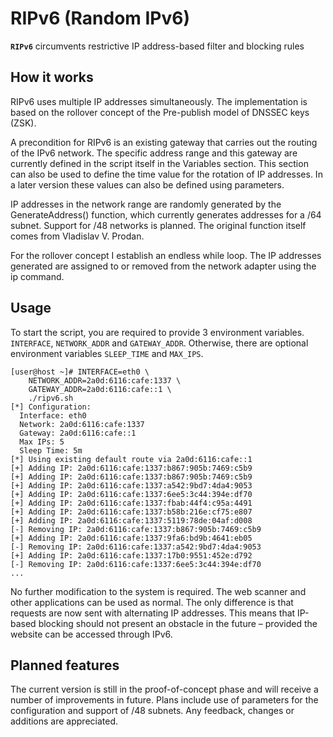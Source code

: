 # RIPv6 (Random IPv6)
**`RIPv6`** circumvents restrictive IP address-based filter and blocking rules

## How it works

RIPv6 uses multiple IP addresses simultaneously. The implementation is based on the rollover concept of the Pre-publish model of DNSSEC keys (ZSK).

A precondition for RIPv6 is an existing gateway that carries out the routing of the IPv6 network. The specific address range and this gateway are currently defined in the script itself in the Variables section. This section can also be used to define the time value for the rotation of IP addresses. In a later version these values can also be defined using parameters.

IP addresses in the network range are randomly generated by the GenerateAddress() function, which currently generates addresses for a /64 subnet. Support for /48 networks is planned. The original function itself comes from Vladislav V. Prodan.

For the rollover concept I establish an endless while loop. The IP addresses generated are assigned to or removed from the network adapter using the ip command.

## Usage

To start the script, you are required to provide 3 environment variables. `INTERFACE`, `NETWORK_ADDR` and `GATEWAY_ADDR`. Otherwise, there are optional environment variables `SLEEP_TIME` and `MAX_IPS`.

```
[user@host ~]# INTERFACE=eth0 \
    NETWORK_ADDR=2a0d:6116:cafe:1337 \
    GATEWAY_ADDR=2a0d:6116:cafe::1 \
    ./ripv6.sh 
[*] Configuration:
  Interface: eth0
  Network: 2a0d:6116:cafe:1337
  Gateway: 2a0d:6116:cafe::1
  Max IPs: 5
  Sleep Time: 5m
[*] Using existing default route via 2a0d:6116:cafe::1
[+] Adding IP: 2a0d:6116:cafe:1337:b867:905b:7469:c5b9
[+] Adding IP: 2a0d:6116:cafe:1337:b867:905b:7469:c5b9
[+] Adding IP: 2a0d:6116:cafe:1337:a542:9bd7:4da4:9053
[+] Adding IP: 2a0d:6116:cafe:1337:6ee5:3c44:394e:df70
[+] Adding IP: 2a0d:6116:cafe:1337:fbab:44f4:c95a:4491
[+] Adding IP: 2a0d:6116:cafe:1337:b58b:216e:cf75:e807
[+] Adding IP: 2a0d:6116:cafe:1337:5119:78de:04af:d008
[-] Removing IP: 2a0d:6116:cafe:1337:b867:905b:7469:c5b9
[+] Adding IP: 2a0d:6116:cafe:1337:9fa6:bd9b:4641:eb05
[-] Removing IP: 2a0d:6116:cafe:1337:a542:9bd7:4da4:9053
[+] Adding IP: 2a0d:6116:cafe:1337:17b0:9551:452e:d792
[-] Removing IP: 2a0d:6116:cafe:1337:6ee5:3c44:394e:df70
...
```

No further modification to the system is required. The web scanner and other applications can be used as normal. The only difference is that requests are now sent with alternating IP addresses. This means that IP-based blocking should not present an obstacle in the future – provided the website can be accessed through IPv6.

## Planned features

The current version is still in the proof-of-concept phase and will receive a number of improvements in future. Plans include use of parameters for the configuration and support of /48 subnets. Any feedback, changes or additions are appreciated.
